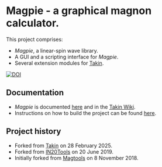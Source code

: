 # Magpie - a graphical magnon calculator.
This project comprises:
  - *Magpie*, a linear-spin wave library.
  - A GUI and a scripting interface for *Magpie*.
  - Several extension modules for [Takin](https://github.com/ILLGrenoble/takin).

[![DOI](https://zenodo.org/badge/DOI/10.5281/zenodo.16180814.svg)](https://doi.org/10.5281/zenodo.16180814)


## Documentation
  - *Magpie* is documented [here](https://github.com/ILLGrenoble/magpie/wiki) and in the [Takin Wiki](https://github.com/ILLGrenoble/takin/wiki).
  - Instructions on how to build the project can be found [here](https://github.com/ILLGrenoble/magpie/wiki/Compiling-Magpie).


## Project history
  - Forked from [Takin](https://github.com/ILLGrenoble/takin) on 28 February 2025.
  - Forked from [IN20Tools](https://code.ill.fr/tweber/in20tools) on 20 June 2019.
  - Initially forked from [Magtools](https://github.com/t-weber/magtools) on 8 November 2018.
